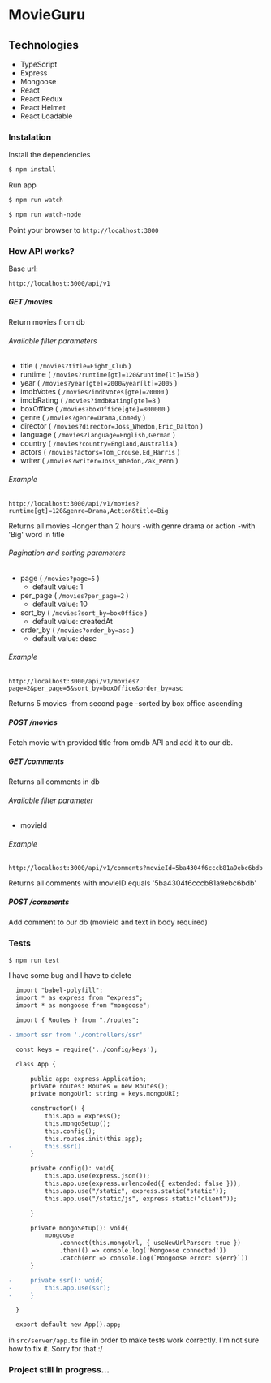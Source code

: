 # MovieGuru


## Technologies

- TypeScript
- Express
- Mongoose
- React
- React Redux
- React Helmet
- React Loadable

### Instalation

Install the dependencies

```sh
$ npm install
```

Run app

```sh
$ npm run watch
```

```sh
$ npm run watch-node
```

Point your browser to `http://localhost:3000`


### How API works?

Base url:
```
http://localhost:3000/api/v1
```

##### GET /movies

 Return movies from db
###### Available filter parameters
 - title ( `/movies?title=Fight_Club` )
 - runtime ( `/movies?runtime[gt]=120&runtime[lt]=150` )
 - year ( `/movies?year[gte]=2000&year[lt]=2005` )
 - imdbVotes ( `/movies?imdbVotes[gte]=20000` )
 - imdbRating ( `/movies?imdbRating[gte]=8` )
 - boxOffice ( `/movies?boxOffice[gte]=800000` )
 - genre ( `/movies?genre=Drama,Comedy` )
 - director ( `/movies?director=Joss_Whedon,Eric_Dalton` )
 - language ( `/movies?language=English,German` )
 - country ( `/movies?country=England,Australia` )
 - actors ( `/movies?actors=Tom_Crouse,Ed_Harris` )
 - writer ( `/movies?writer=Joss_Whedon,Zak_Penn` )


 ###### Example

 ```
 http://localhost:3000/api/v1/movies?runtime[gt]=120&genre=Drama,Action&title=Big
 ```

 Returns all movies
 -longer than 2 hours
 -with genre drama or action
 -with 'Big' word in title

###### Pagination and sorting parameters

- page ( `/movies?page=5` )
    - default value: 1
- per_page ( `/movies?per_page=2` )
  - default value: 10
- sort_by ( `/movies?sort_by=boxOffice` )
  - default value: createdAt
- order_by ( `/movies?order_by=asc` )
  - default value: desc

 ###### Example

 ```
 http://localhost:3000/api/v1/movies?page=2&per_page=5&sort_by=boxOffice&order_by=asc
 ```

 Returns 5 movies
 -from second page
 -sorted by box office ascending



 ##### POST /movies
 Fetch movie with provided title from omdb API and add it to our db.

 ##### GET /comments

 Returns all comments in db

 ###### Available filter parameter
 - movieId

 ###### Example

 ```
 http://localhost:3000/api/v1/comments?movieId=5ba4304f6cccb81a9ebc6bdb
 ```

 Returns all comments with movieID equals '5ba4304f6cccb81a9ebc6bdb'


 ##### POST /comments

 Add comment to our db (movieId and text in body required)

### Tests

```sh
$ npm run test
```

I have some bug and I have to delete

```diff
  import "babel-polyfill";
  import * as express from "express";
  import * as mongoose from "mongoose";

  import { Routes } from "./routes";

- import ssr from './controllers/ssr'

  const keys = require('../config/keys');

  class App {

      public app: express.Application;
      private routes: Routes = new Routes();
      private mongoUrl: string = keys.mongoURI;

      constructor() {
          this.app = express();
          this.mongoSetup();
          this.config();
          this.routes.init(this.app);
-         this.ssr()
      }

      private config(): void{
          this.app.use(express.json());
          this.app.use(express.urlencoded({ extended: false }));
          this.app.use("/static", express.static("static"));
          this.app.use("/static/js", express.static("client"));

      }

      private mongoSetup(): void{
          mongoose
              .connect(this.mongoUrl, { useNewUrlParser: true })
              .then(() => console.log('Mongoose connected'))
              .catch(err => console.log(`Mongoose error: ${err}`))
      }

-     private ssr(): void{
-         this.app.use(ssr);
-     }

  }

  export default new App().app;

```

in `src/server/app.ts` file in order to make tests work correctly.
I'm not sure how to fix it. Sorry for that :/


### Project still in progress...
